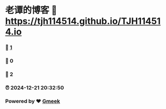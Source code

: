 # 老谭的博客 :link: https://tjh114514.github.io/TJH114514.io 
### :page_facing_up: [1](https://tjh114514.github.io/TJH114514.io/tag.html) 
### :speech_balloon: 0 
### :hibiscus: 2 
### :alarm_clock: 2024-12-21 20:32:50 
### Powered by :heart: [Gmeek](https://github.com/Meekdai/Gmeek)
